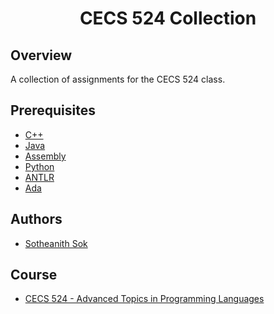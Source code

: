 <h1 align="center" style="border: none">CECS 524 Collection</h1>

## Overview
A collection of assignments for the CECS 524 class.

## Prerequisites
 - [C++](https://www.xilinx.com/)
 - [Java](https://www.oracle.com/java/technologies/javase-downloads.html)
 - [Assembly](https://en.wikipedia.org/wiki/MS-DOS)
 - [Python](https://www.python.org/)
 - [ANTLR](https://www.antlr.org/)
 - [Ada](https://en.wikipedia.org/wiki/Ada_(programming_language))

## Authors
 - [Sotheanith Sok](https://github.com/sotheanith)

## Course
 - [CECS 524 - Advanced Topics in Programming Languages](http://catalog.csulb.edu/preview_course_nopop.php?catoid=5&coid=40027)
